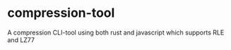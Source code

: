 # compression-tool
A compression CLI-tool using both rust and javascript  which supports RLE and LZ77
